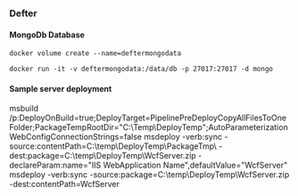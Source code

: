 ### Defter

#### MongoDb Database 

    docker volume create --name=deftermongodata

    docker run -it -v deftermongodata:/data/db -p 27017:27017 -d mongo

#### Sample server deployment
msbuild /p:DeployOnBuild=true;DeployTarget=PipelinePreDeployCopyAllFilesToOneFolder;PackageTempRootDir="C:\Temp\DeployTemp";AutoParameterizationWebConfigConnectionStrings=false
msdeploy -verb:sync -source:contentPath=C:\temp\DeployTemp\PackageTmp\ -dest:package=C:\temp\DeployTemp\WcfServer.zip -declareParam:name="IIS WebApplication Name",defaultValue="WcfServer"
msdeploy -verb:sync -source:package=C:\temp\DeployTemp\WcfServer.zip -dest:contentPath=WcfServer